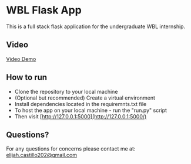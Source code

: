 # WBL Flask App

This is a full stack flask application for the undergraduate WBL internship.

## Video

[Video Demo](https://youtu.be/-Ij1o0vnq3E)

## How to run

- Clone the repository to your local machine
- (Optional but recommended) Create a virtual environment
- Install dependencies located in the requiremnts.txt file
- To host the app on your local machine - run the "run.py" script
- Then visit [http://127.0.0.1:5000](http://127.0.0.1:5000/)

## Questions?

For any questions for concerns please contact me at: elijah.castillo202@gmail.com




